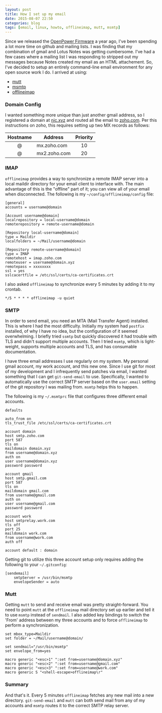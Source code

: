 ```yaml
---
layout: post
title: How I set up my email
date: 2015-08-07 22:50
categories: blog
tags: [email, linux, howto, offlineimap, mutt, msmtp]
---
```

Since we released the 
[OpenPower Firmware](http://github.com/open-power/op-build) a year ago, I've
been spending a lot more time on github and mailing lists.  I was finding that
my combination of gmail and Lotus Notes was getting cumbersome.  I've had a
few cases where a mailing list I was responding to stripped out my messages
because Notes created my email as an HTML attachement.  So, I've decided to
setup an entirely command-line email environment for any open source work I
do.  I arrived at using:

* [mutt](http://www.mutt.org)
* [msmtp](http://msmtp.sourceforge.net)
* [offlineimap](http://offlineimap.org)
<!--more-->

### Domain Config ###
I wanted something more unique than just another gmail address, so I
registered a domain at [nic.xyz](http://nic.xyz) and routed all the email to
[zoho.com](http://zoho.com). Per this instructions on zoho, this requires
setting up two MX records as follows:

| Hostname | Address      | Priority |
|:--------:|--------------|:--------:|
| @        | mx.zoho.com  | 10 |
| @        | mx2.zoho.com | 20 |

### IMAP ###
`offlineimap` provides a way to synchronize a remote IMAP server into a local
maildir directory for your email client to interface with.  The main advantage
of this is the "offline" part of it; you can view all of your email when disconnected.  The following is my `~/config/offlineimap/config` file:

~~~
[general]
accounts = username@domain

[Account username@domain]
localrepository = local-username@domain
remoterepository = remote-username@domain

[Repository local-username@domain]
type = Maildir
localfolders = ~/Mail/username@domain

[Repository remote-username@domain]
type = IMAP
remotehost = imap.zoho.com
remoteuser = username@domain.xyz
remotepass = xxxxxxxx
ssl = yes
sslcacertfile = /etc/ssl/certs/ca-certificates.crt
~~~

I also asked `offlineimap` to synchronize every 5 minutes by adding it to my
crontab.

~~~
*/5 * * * * offlineimap -u quiet
~~~

### SMTP ###
In order to send email, you need an MTA (Mail Transfer Agent) installed.  This
is where I had the most difficulty.  Initially my system had `postfix`
installed, of why I have no idea, but the configuration of it seemed
overwhelming.  I briefly tried `ssmtp` but quickly discovered it had trouble
with TLS and didn't support multiple accounts.  Then I tried `msmtp`, which
is light-weight, supports multiple accounts and TLS, and has consumable
documentation.

I have three email addresses I use regularly on my system.  My personal gmail
account, my work account, and this new one.  Since I use git for most of my
development and I infrequently send patches via email, I wanted something that
I can get `git-send-email` to use.  Specifically, I wanted to automatically
use the correct SMTP server based on the `user.email` setting of the git
repository I was mailing from.  `msmtp` helps this to happen.

The following is my `~/.msmtprc` file that configures three different email
accounts.

~~~
defaults

auto_from on
tls_trust_file /etc/ssl/certs/ca-certificates.crt

account domain
host smtp.zoho.com
port 587
tls on
maildomain domain.xyz
from username@domain.xyz
auth on
user username@domain.xyz
password password

account gmail
host smtp.gmail.com
port 587
tls on
maildomain gmail.com
from username@gmail.com
auth on
user username@gmail.com
password password

account work
host smtprelay.work.com
tls off
port 25
maildomain work.com
from username@work.com
auth off

account default : domain
~~~

Getting git to utilize this three account setup only requires adding the
following to your `~/.gitconfig`:

~~~
[sendemail]
    smtpServer = /usr/bin/msmtp
    envelopeSender = auto
~~~

### Mutt ###
Getting `mutt` to send and receive email was pretty straight-forward.  You
need to point `mutt` at the `offlineimap` mail directory set up earlier and
tell it to use `msmtp` instead of `sendmail`.  I also added key bindings to
switch the 'From' address between my three accounts and to force 
`offlineimap` to perform a synchronization.

~~~
set mbox_type=Maildir
set folder = ~/Mail/username@domain/

set sendmail="/usr/bin/msmtp"
set envelope_from=yes

macro generic "<esc>1" ":set from=username@domain.xyz"
macro generic "<esc>2" ":set from=username@gmail.com"
macro generic "<esc>3" ":set from=username@work.com"
macro generic S "<shell-escape>offlineimap\r"
~~~

### Summary ###
And that's it.  Every 5 minutes `offlineimap` fetches any new mail into a
new directory.  `git-send-email` and `mutt` can both send mail from any of
my accounts and `msmtp` routes it to the correct SMTP relay server.
